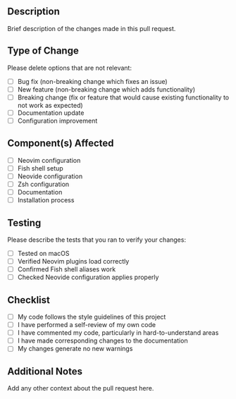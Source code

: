 ## Description

Brief description of the changes made in this pull request.

## Type of Change

Please delete options that are not relevant:

- [ ] Bug fix (non-breaking change which fixes an issue)
- [ ] New feature (non-breaking change which adds functionality)
- [ ] Breaking change (fix or feature that would cause existing functionality to not work as expected)
- [ ] Documentation update
- [ ] Configuration improvement

## Component(s) Affected

- [ ] Neovim configuration
- [ ] Fish shell setup
- [ ] Neovide configuration
- [ ] Zsh configuration
- [ ] Documentation
- [ ] Installation process

## Testing

Please describe the tests that you ran to verify your changes:

- [ ] Tested on macOS
- [ ] Verified Neovim plugins load correctly
- [ ] Confirmed Fish shell aliases work
- [ ] Checked Neovide configuration applies properly

## Checklist

- [ ] My code follows the style guidelines of this project
- [ ] I have performed a self-review of my own code
- [ ] I have commented my code, particularly in hard-to-understand areas
- [ ] I have made corresponding changes to the documentation
- [ ] My changes generate no new warnings

## Additional Notes

Add any other context about the pull request here.
